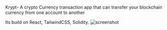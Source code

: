 Krypt- A crypto Currency transaction app that can transfer your blockchain currency from one account to another

Its build on React, TailwindCSS, Solidity.
 ![screenshot](./Screenshot(9).png)
